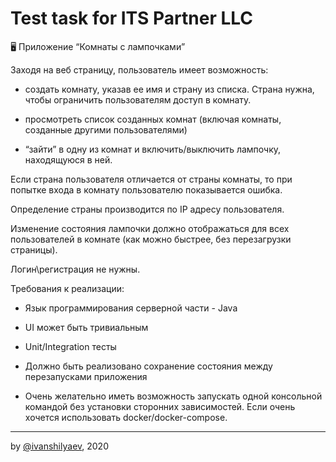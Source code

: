 
# Test task for ITS Partner LLC

🖥 Приложение “Комнаты с лампочками”

Заходя на веб страницу, пользователь имеет возможность:

- создать комнату, указав ее имя и страну из списка. Страна нужна, чтобы ограничить пользователям доступ в комнату.

- просмотреть список созданных комнат (включая комнаты, созданные другими пользователями)

- “зайти” в одну из комнат и включить/выключить лампочку, находящуюся в ней.

Если страна пользователя отличается от страны комнаты, то при попытке входа в комнату пользователю показывается ошибка.

Определение страны производится по IP адресу пользователя.

Изменение состояния лампочки должно отображаться для всех пользователей в комнате (как можно быстрее, без перезагрузки страницы).

Логин\регистрация не нужны.

Требования к реализации:

- Язык программирования серверной части - Java

- UI может быть тривиальным

- Unit/Integration тесты

- Должно быть реализовано сохранение состояния между перезапусками приложения

- Очень желательно иметь возможность запускать одной консольной командой без установки сторонних зависимостей. Если очень хочется использовать docker/docker-compose.

---

by [@ivanshilyaev](https://github.com/ivanshilyaev), 2020
